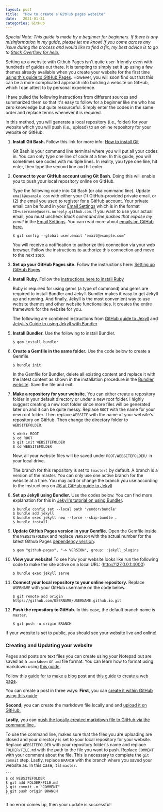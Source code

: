 ```yaml
---
layout: post
title:  "How to create a GitHub pages website"
date:   2021-01-31
categories: GitHub
---
```


*Special Note: This guide is made by a beginner for beginners. If there is any misinformation in my guide, please let me know! If you come across any issue during the process and would like to find a fix, my best advice is to go to [Stack Overflow for help.](https://stackoverflow.com/questions/tagged/github-pages)* 

Setting up a website with Github Pages isn't quite user-friendly even with hundreds of guides out there. It is tempting to simply set it up using a few themes already available when you create your website for the first time [using this guide to GitHub Pages](https://guides.github.com/features/pages/). However, you will soon find out that this can be a more complicated approach into building a website on GitHub, which I can attest to by personal experience.

I have pulled the following instructions from different sources and summarized them so that it's easy to follow for a beginner like me who has zero knowledge but quite resourceful. Simply enter the codes in the same order and replace terms whenever it is required. 

In this method, you will generate a local repository (i.e., folder) for your website which you will push (i.e., upload) to an online repository for your website on GitHub.

1. **Install Git Bash.** Follow this link for more info: [How to install Git](http://blackwell.math.yorku.ca//tmp/happygit/happy-git-with-r/_book/install-git.html)

    Git Bash is your command line terminal where you will put all your codes in. You can only type one line of code at a time. In this guide, you will sometimes see codes with multiple lines. In reality, you type one line, hit enter, then type the second line and hit enter.

2. **Connect to your GitHub account using Git Bash.** Doing this will enable you to push your local repository online on GitHub. 

    Type the following code into Git Bash (or aka command line). Update `email@example.com` with either your (1) GitHub-provided private email, or (2) the email you used to register for a GitHub account. Your private email can be found in your [Email Settings](https://github.com/settings/emails) which is in the format `ID+username@users.noreply.github.com`. If you want to use your actual email, you must uncheck *Block command line pushes that expose my email* in the [Email Settings](https://github.com/settings/emails). You can read more about [emails on GitHub here.](https://docs.github.com/en/github/setting-up-and-managing-your-github-user-account/setting-your-commit-email-address)

    ```
    $ git config --global user.email "email@example.com"
    ```

    You will receive a notification to authorize this connection via your web browser. Follow the instructions to authorize this connection and move to the next step.

3. **Set up your GitHub Pages site.** Follow the instructions here: [Setting up GitHub Pages](https://docs.github.com/en/github/working-with-github-pages/creating-a-github-pages-site)

4. **Install Ruby.** Follow the [instructions here to install Ruby](https://www.ruby-lang.org/en/documentation/installation/)

    Ruby is required for using gems (a type of command) and gems are required to install Bundler and Jekyll. Bundler makes it easy to get Jekyll up and running. And finally, Jekyll is the most convenient way to use website themes and other website functionalities. It creates the entire framework for the website for you.

    The following are combined instructions from [GitHub guide to Jekyll](https://docs.github.com/en/github/working-with-github-pages/creating-a-github-pages-site-with-jekyll) and [Jekyll's Guide to using Jekyll with Bundler](https://jekyllrb.com/tutorials/using-jekyll-with-bundler/)
 
5. **Install Bundler.** Use the following to install Bundler.

    ```
    $ gem install bundler
    ```

6. **Create a Gemfile in the same folder.** Use the code below to create a Gemfile.

    ```
    $ bundle init
    ```

    In the Gemfile for Bundler, delete all existing content and replace it with the latest content as shown in the installation procedure in the [Bundler website](http://bundler.io). Save the file and exit.

7. **Make a repository for your website.** You can either create a repository folder in your default directory or under a new root folder. I highly suggest creating a new root folder since more files will be generated later on and it can be quite messy. Replace `ROOT` with the name for your new root folder. Then replace `WEBSITE` with the name of your website's repository on GitHub. Then change the directory folder to `WEBSITEFOLDER`. 

    ```
    $ mkdir ROOT
    $ cd ROOT
    $ git init WEBSITEFOLDER
    $ cd WEBSITEFOLDER
    ```

    Now, all your website files will be saved under `ROOT/WEBSITEFOLDER/` in your local drive.
    
    The branch for this repository is set to `(master)` by default. A branch is a version of the master. You can only use one active branch for the website at a time. You may add or change the branch you use according to the instructions on [#6 at GitHub guide to Jekyll](https://docs.github.com/en/github/working-with-github-pages/creating-a-github-pages-site-with-jekyll)

9. **Set up Jekyll using Bundler.** Use the codes below. You can find more explanation for this in [Jekyll's tutorial on using Bundler](https://jekyllrb.com/tutorials/using-jekyll-with-bundler/).

    ```
    $ bundle config set --local path 'vendor/bundle'
    $ bundle add jekyll
    $ bundle exec jekyll new --force --skip-bundle . 
    $ bundle install
    ```

10. **Update GitHub Pages version in your Gemfile.** Open the Gemfile inside the `WEBSITEFOLDER` and replace `VERSION` with the actual number for the latest Github Pages [dependency version](https://pages.github.com/versions/):

    ```
    $ gem "github-pages", "~> VERSION", group: :jekyll_plugins
    ```

11. **View your website!** To see how your website looks like run the following code to make the site active on a local URL: (http://127.0.0.1:4000)

    ```
    $ bundle exec jekyll serve
    ```

11. **Connect your local repository to your online repository.** Replace `USERNAME` with your GitHub username on the code below.

    ```
    $ git remote add origin https://github.com/USERNAME/USERNAME.github.io.git
    ```

12. **Push the repository to GitHub.** In this case, the default branch name is `master`.

    ```
    $ git push -u origin BRANCH
    ```

If your website is set to public, you should see your website live and online!
 

### Creating and Updating your website

Pages and posts are text files you can create using your Notepad but are saved as a `.markdown` or `.md` file format. You can learn how to format using markdown using [this guide](https://guides.github.com/features/mastering-markdown/). 

Follow [this guide for to make a blog post](https://jekyllrb.com/docs/posts/) and [this guide to create a web page](https://docs.github.com/en/github/working-with-github-pages/adding-content-to-your-github-pages-site-using-jekyll).

You can create a post in three ways: 
**First**, you can [create it within GitHub using this guide](https://docs.github.com/en/github/working-with-github-pages/adding-content-to-your-github-pages-site-using-jekyll). 

**Second**, you can create the markdown file locally and and [upload it on GitHub.](https://github.blog/2016-02-18-upload-files-to-your-repositories/)

**Lastly**, you can [push the locally created markdown file to GitHub via the command line.](https://docs.github.com/en/github/managing-files-in-a-repository/adding-a-file-to-a-repository-using-the-command-line).

To use the command line, makes sure that the files you are uploading are closed and your directory is set to your local repository for your website. Replace `WEBSITEFOLDER` with your repository folder's name and replace `FOLDER/FILE.md` with the path to the file you want to push. Replace `COMMENT` with your comment about the file. This is necessary to complete the `git commit` step. Lastly, replace `BRANCH` with the branch where you saved your website as. In this case, it is `master`.

    ```
    $ cd WEBSITEFOLDER
    $ git add FOLDER/FILE.md
    $ git commit -m "COMMENT"
    $ git push origin BRANCH
    ```

If no error comes up, then your update is successful! 